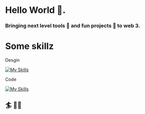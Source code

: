# Hello World 👋. 

### Bringing next level tools 🤖 and fun projects 🌄 to web 3.


# Some skillz

Desgin

[![My Skills](https://skillicons.dev/icons?i=blender,unity,unreal,ai,ps,ae,autocad,figma&sketchup=3)](https://skillicons.dev)


Code

[![My Skills](https://skillicons.dev/icons?i=pug,threejs,js,html,css,react,nextjs,nodejs,ipfs,solidity,github,bots&tailwind=3)](https://skillicons.dev)

## 🏄 ✌🏻
